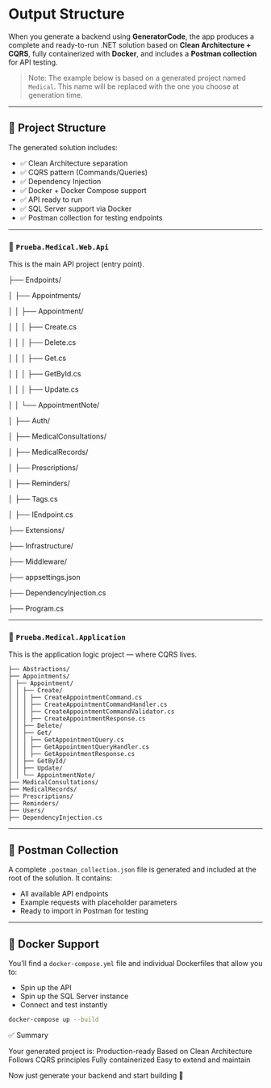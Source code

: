 # Output Structure

When you generate a backend using **GeneratorCode**, the app produces a complete and ready-to-run .NET solution based on **Clean Architecture + CQRS**, fully containerized with **Docker**, and includes a **Postman collection** for API testing.

> Note: The example below is based on a generated project named `Medical`. This name will be replaced with the one you choose at generation time.

---

## 🧱 Project Structure

The generated solution includes:

- ✅ Clean Architecture separation
- ✅ CQRS pattern (Commands/Queries)
- ✅ Dependency Injection
- ✅ Docker + Docker Compose support
- ✅ API ready to run
- ✅ SQL Server support via Docker
- ✅ Postman collection for testing endpoints

---

### 📁 `Prueba.Medical.Web.Api`

This is the main API project (entry point).

├── Endpoints/

│ ├── Appointments/

│ │ ├── Appointment/

│ │ │ ├── Create.cs

│ │ │ ├── Delete.cs

│ │ │ ├── Get.cs

│ │ │ ├── GetById.cs

│ │ │ ├── Update.cs

│ │ └── AppointmentNote/

│ ├── Auth/

│ ├── MedicalConsultations/

│ ├── MedicalRecords/

│ ├── Prescriptions/

│ ├── Reminders/

│ ├── Tags.cs

│ ├── IEndpoint.cs

├── Extensions/

├── Infrastructure/

├── Middleware/

├── appsettings.json

├── DependencyInjection.cs

├── Program.cs


---

### 📁 `Prueba.Medical.Application`

This is the application logic project — where CQRS lives.
```
├── Abstractions/
├── Appointments/
│ ├── Appointment/
│ │ ├── Create/
│ │ │ ├── CreateAppointmentCommand.cs
│ │ │ ├── CreateAppointmentCommandHandler.cs
│ │ │ ├── CreateAppointmentCommandValidator.cs
│ │ │ ├── CreateAppointmentResponse.cs
│ │ ├── Delete/
│ │ ├── Get/
│ │ │ ├── GetAppointmentQuery.cs
│ │ │ ├── GetAppointmentQueryHandler.cs
│ │ │ ├── GetAppointmentResponse.cs
│ │ ├── GetById/
│ │ ├── Update/
│ │ └── AppointmentNote/
├── MedicalConsultations/
├── MedicalRecords/
├── Prescriptions/
├── Reminders/
├── Users/
├── DependencyInjection.cs
```

---

## 🧪 Postman Collection

A complete `.postman_collection.json` file is generated and included at the root of the solution. It contains:

- All available API endpoints
- Example requests with placeholder parameters
- Ready to import in Postman for testing

---

## 🐳 Docker Support

You’ll find a `docker-compose.yml` file and individual Dockerfiles that allow you to:

- Spin up the API
- Spin up the SQL Server instance
- Connect and test instantly

```bash
docker-compose up --build
```
✅ Summary

Your generated project is:
    Production-ready
    Based on Clean Architecture
    Follows CQRS principles
    Fully containerized
    Easy to extend and maintain

Now just generate your backend and start building 🚀
